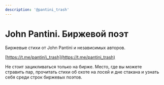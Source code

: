 ```yaml
---
description: '@pantini_trash'
---
```


# John Pantini. Биржевой поэт

Биржевые стихи от John Pantini и независимых авторов.

[https://t.me/pantini\_trash](https://t.me/pantini_trash)

Не стоит зацикливаться только на бирже. Место, где вы можете стравить пар, прочитать стихи об охоте на лосей и дне стакана и узнать себя среди строк биржевых поэтов.

